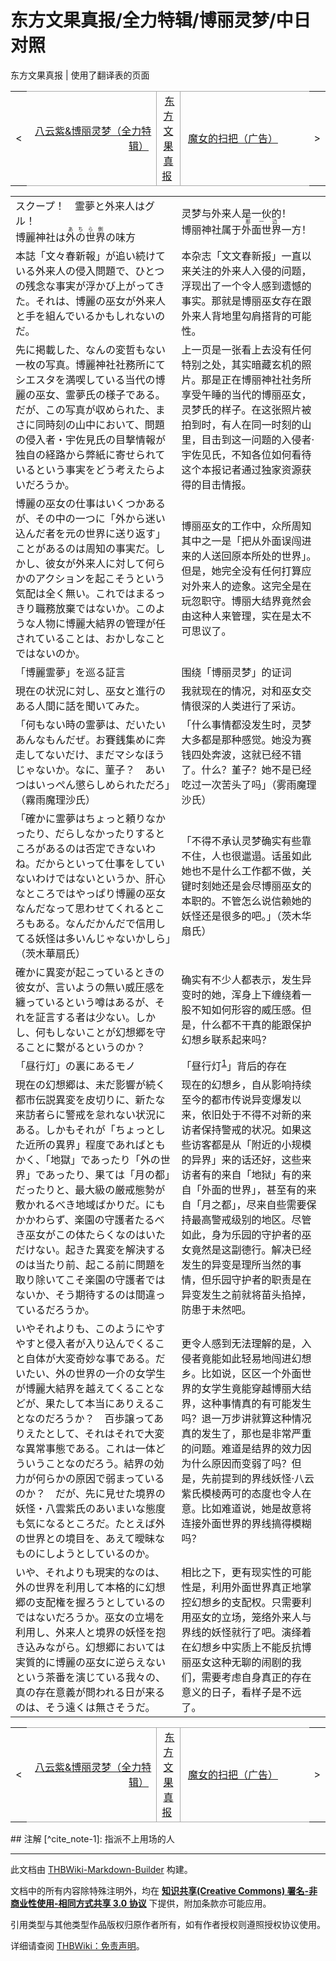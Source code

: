 # 东方文果真报/全力特辑/博丽灵梦/中日对照

<!-- source html: G:\repos\THBWiki-Markdown-Builder\THBWikiMarkdown\Temp\main\1\13\ns0%3A%E4%B8%9C%E6%96%B9%E6%96%87%E6%9E%9C%E7%9C%9F%E6%8A%A5%2F%E5%85%A8%E5%8A%9B%E7%89%B9%E8%BE%91%2F%E5%8D%9A%E4%B8%BD%E7%81%B5%E6%A2%A6%2F%E4%B8%AD%E6%97%A5%E5%AF%B9%E7%85%A7.html -->

东方文果真报 | 使用了翻译表的页面

<center>

<table>
<tbody><tr>
<td>&lt;
</td>
<td style="border-top: 1px solid #aaaaaa; border-bottom: 1px solid #aaaaaa; width: 50%; text-align: right"><a href="./东方文果真报-全力特辑-八云紫&博丽灵梦-中日对照.md" title="东方文果真报/全力特辑/八云紫&amp;博丽灵梦/中日对照">八云紫&amp;博丽灵梦（全力特辑）</a>&#160;
</td>
<td style="text-align: center; border-left: 1px solid #aaaaaa; border-right: 1px solid #aaaaaa; border-top: 1px solid #aaaaaa; border-bottom: 1px solid #aaaaaa;">&#160;<a href="./东方文果真报.md" title="东方文果真报">东方文果真报</a>&#160;
</td>
<td style="border-top: 1px solid #aaaaaa; border-bottom: 1px solid #aaaaaa; width: 50%; text-align: left">&#160;<a href="./东方文果真报-广告-魔女的扫把-中日对照.md" title="东方文果真报/广告/魔女的扫把/中日对照">魔女的扫把（广告）</a>
</td>
<td>&gt;
</td></tr></tbody></table>

  
</center>

<table><tbody><tr class="tt-content-header" id="=-1" data-pos="&#91;&quot;=&quot;,1&#93;"><td class="tt-jah" lang="ja"><div class="poem">スクープ！　霊夢と外来人はグル！<br>博麗神社は<ruby><rb>外の世界</rb><rp> (</rp><rt>あちら側</rt><rp>) </rp></ruby>の味方</div></td><td class="tt-zhh" lang="zh"><div class="poem">灵梦与外来人是一伙的！<br>博丽神社属于<ruby><rb>外面世界</rb><rp> (</rp><rt>那一边</rt><rp>) </rp></ruby>一方！</div></td></tr><tr class="tt-content" id="=-2" data-pos="&#91;&quot;=&quot;,2&#93;"><td class="tt-ja" lang="ja"><div class="poem">本誌「文々春新報」が追い続けている外来人の侵入問題で、ひとつの残念な事実が浮かび上がってきた。それは、博麗の巫女が外来人と手を組んでいるかもしれないのだ。</div></td><td class="tt-zh" lang="zh"><div class="poem">本杂志「文文春新报」一直以来关注的外来人入侵的问题，浮现出了一个令人感到遗憾的事实。那就是博丽巫女存在跟外来人背地里勾肩搭背的可能性。</div></td></tr><tr class="tt-content" id="=-3" data-pos="&#91;&quot;=&quot;,3&#93;"><td class="tt-ja" lang="ja"><div class="poem">先に掲載した、なんの変哲もない一枚の写真。博麗神社社務所にてシエスタを満喫している当代の博麗の巫女、霊夢氏の様子である。だが、この写真が収められた、まさに同時刻の山中において、問題の侵入者・宇佐見氏の目撃情報が独自の経路から弊紙に寄せられているという事実をどう考えたらよいだろうか。</div></td><td class="tt-zh" lang="zh"><div class="poem">上一页是一张看上去没有任何特别之处，其实暗藏玄机的照片。那是正在博丽神社社务所享受午睡的当代的博丽巫女，灵梦氏的样子。在这张照片被拍到时，有人在同一时刻的山里，目击到这一问题的入侵者·宇佐见氏，不知各位如何看待这个本报记者通过独家资源获得的目击情报。</div></td></tr><tr class="tt-content" id="=-4" data-pos="&#91;&quot;=&quot;,4&#93;"><td class="tt-ja" lang="ja"><div class="poem">博麗の巫女の仕事はいくつかあるが、その中の一つに「外から迷い込んだ者を元の世界に送り返す」ことがあるのは周知の事実だ。しかし、彼女が外来人に対して何らかのアクションを起こそうという気配は全く無い。これではまるっきり職務放棄ではないか。このような人物に博麗大結界の管理が任されていることは、おかしなことではないのか。</div></td><td class="tt-zh" lang="zh"><div class="poem">博丽巫女的工作中，众所周知其中之一是「把从外面误闯进来的人送回原本所处的世界」。但是，她完全没有任何打算应对外来人的迹象。这完全是在玩忽职守。博丽大结界竟然会由这种人来管理，实在是太不可思议了。</div></td></tr><tr class="tt-content-header" id="=-5" data-pos="&#91;&quot;=&quot;,5&#93;"><td class="tt-jah" lang="ja"><div class="poem">「博麗霊夢」を巡る証言</div></td><td class="tt-zhh" lang="zh"><div class="poem">围绕「博丽灵梦」的证词</div></td></tr><tr class="tt-content" id="=-6" data-pos="&#91;&quot;=&quot;,6&#93;"><td class="tt-ja" lang="ja"><div class="poem">現在の状況に対し、巫女と進行のある人間に話を聞いてみた。</div></td><td class="tt-zh" lang="zh"><div class="poem">我就现在的情况，对和巫女交情很深的人类进行了采访。</div></td></tr><tr class="tt-content" id="=-7" data-pos="&#91;&quot;=&quot;,7&#93;"><td class="tt-ja" lang="ja"><div class="poem">「何もない時の霊夢は、だいたいあんなもんだぜ。お賽銭集めに奔走してないだけ、まだマシなほうじゃないか。なに、菫子？　あいつはいっぺん懲らしめられただろ」（霧雨魔理沙氏）</div></td><td class="tt-zh" lang="zh"><div class="poem">「什么事情都没发生时，灵梦大多都是那种感觉。她没为赛钱四处奔波，这就已经不错了。什么？堇子？她不是已经吃过一次苦头了吗」（雾雨魔理沙氏）</div></td></tr><tr class="tt-content" id="=-8" data-pos="&#91;&quot;=&quot;,8&#93;"><td class="tt-ja" lang="ja"><div class="poem">「確かに霊夢はちょっと頼りなかったり、だらしなかったりするところがあるのは否定できないわね。だからといって仕事をしていないわけではないというか、肝心なところではやっぱり博麗の巫女なんだなって思わせてくれるところもある。なんだかんだで信用してる妖怪は多いんじゃないかしら」（茨木華扇氏）</div></td><td class="tt-zh" lang="zh"><div class="poem">「不得不承认灵梦确实有些靠不住，人也很邋遢。话虽如此她也不是什么工作都不做，关键时刻她还是会尽博丽巫女的本职的。不管怎么说信赖她的妖怪还是很多的吧。」（茨木华扇氏）</div></td></tr><tr class="tt-content" id="=-9" data-pos="&#91;&quot;=&quot;,9&#93;"><td class="tt-ja" lang="ja"><div class="poem">確かに異変が起こっているときの彼女が、言いようの無い威圧感を纏っているという噂はあるが、それを証言する者は少ない。しかし、何もしないことが幻想郷を守ることに繋がるというのか？</div></td><td class="tt-zh" lang="zh"><div class="poem">确实有不少人都表示，发生异变时的她，浑身上下缠绕着一股不知如何形容的威压感。但是，什么都不干真的能跟保护幻想乡联系起来吗？</div></td></tr><tr class="tt-content-header" id="=-10" data-pos="&#91;&quot;=&quot;,10&#93;"><td class="tt-jah" lang="ja"><div class="poem">「昼行灯」の裏にあるモノ</div></td><td class="tt-zhh" lang="zh"><div class="poem">「昼行灯<sup id="cite_ref-1" class="reference"><a href="#cite_note-1">1</a></sup>」背后的存在</div></td></tr><tr class="tt-content" id="=-11" data-pos="&#91;&quot;=&quot;,11&#93;"><td class="tt-ja" lang="ja"><div class="poem">現在の幻想郷は、未だ影響が続く都市伝説異変を皮切りに、新たな来訪者らに警戒を怠れない状況にある。しかもそれが「ちょっとした近所の異界」程度であればともかく、「地獄」であったり「外の世界」であったり、果ては「月の都」だったりと、最大級の厳戒態勢が敷かれるべき地域ばかりだ。にもかかわらず、楽園の守護者たるべき巫女がこの体たらくなのはいただけない。起きた異変を解決するのは当たり前、起こる前に問題を取り除いてこそ楽園の守護者ではないか、そう期待するのは間違っているだろうか。</div></td><td class="tt-zh" lang="zh"><div class="poem">现在的幻想乡，自从影响持续至今的都市传说异变爆发以来，依旧处于不得不对新的来访者保持警戒的状况。如果这些访客都是从「附近的小规模的异界」来的话还好，这些来访者有的来自「地狱」有的来自「外面的世界」，甚至有的来自「月之都」，尽来自些需要保持最高警戒级别的地区。尽管如此，身为乐园的守护者的巫女竟然是这副德行。解决已经发生的异变是理所当然的事情，但乐园守护者的职责是在异变发生之前就将苗头掐掉，防患于未然吧。</div></td></tr><tr class="tt-content" id="=-12" data-pos="&#91;&quot;=&quot;,12&#93;"><td class="tt-ja" lang="ja"><div class="poem">いやそれよりも、このようにやすやすと侵入者が入り込んでくること自体が大変奇妙な事である。だいたい、外の世界の一介の女学生が博麗大結界を越えてくることなどが、果たして本当にありえることなのだろうか？　百歩譲ってありえたとして、それはそれで大変な異常事態である。これは一体どういうことなのだろう。結界の効力が何らかの原因で弱まっているのか？　だが、先に見せた境界の妖怪・八雲紫氏のあいまいな態度も気になるところだ。たとえば外の世界との境目を、あえて曖昧なものにしようとしているのか。</div></td><td class="tt-zh" lang="zh"><div class="poem">更令人感到无法理解的是，入侵者竟能如此轻易地闯进幻想乡。比如说，区区一个外面世界的女学生竟能穿越博丽大结界，这种事情真的有可能发生吗？退一万步讲就算这种情况真的发生了，那也是非常严重的问题。难道是结界的效力因为什么原因而变弱了吗？但是，先前提到的界线妖怪·八云紫氏模棱两可的态度也令人在意。比如难道说，她是故意将连接外面世界的界线搞得模糊吗？</div></td></tr><tr class="tt-content" id="=-13" data-pos="&#91;&quot;=&quot;,13&#93;"><td class="tt-ja" lang="ja"><div class="poem">いや、それよりも現実的なのは、外の世界を利用して本格的に幻想郷の支配権を握ろうとしているのではないだろうか。巫女の立場を利用し、外来人と境界の妖怪を抱き込みながら。幻想郷においては実質的に博麗の巫女に逆らえないという茶番を演じている我々の、真の存在意義が問われる日が来るのは、そう遠くは無さそうだ。</div></td><td class="tt-zh" lang="zh"><div class="poem">相比之下，更有现实性的可能性是，利用外面世界真正地掌控幻想乡的支配权。只需要利用巫女的立场，笼络外来人与界线的妖怪就行了吧。演绎着在幻想乡中实质上不能反抗博丽巫女这种无聊的闹剧的我们，需要考虑自身真正的存在意义的日子，看样子是不远了。</div></td></tr></tbody></table>


<center>

<table>
<tbody><tr>
<td>&lt;
</td>
<td style="border-top: 1px solid #aaaaaa; border-bottom: 1px solid #aaaaaa; width: 50%; text-align: right"><a href="./东方文果真报-全力特辑-八云紫&博丽灵梦-中日对照.md" title="东方文果真报/全力特辑/八云紫&amp;博丽灵梦/中日对照">八云紫&amp;博丽灵梦（全力特辑）</a>&#160;
</td>
<td style="text-align: center; border-left: 1px solid #aaaaaa; border-right: 1px solid #aaaaaa; border-top: 1px solid #aaaaaa; border-bottom: 1px solid #aaaaaa;">&#160;<a href="./东方文果真报.md" title="东方文果真报">东方文果真报</a>&#160;
</td>
<td style="border-top: 1px solid #aaaaaa; border-bottom: 1px solid #aaaaaa; width: 50%; text-align: left">&#160;<a href="./东方文果真报-广告-魔女的扫把-中日对照.md" title="东方文果真报/广告/魔女的扫把/中日对照">魔女的扫把（广告）</a>
</td>
<td>&gt;
</td></tr></tbody></table>

  
</center>
## 注解
[^cite_note-1]: 指派不上用场的人

  
  

  





---

此文档由 [THBWiki-Markdown-Builder](https://github.com/Delsin-Yu/THBWiki-Markdown-Builder) 构建。

文档中的所有内容除特殊注明外，均在 [**知识共享(Creative Commons) 署名-非商业性使用-相同方式共享 3.0 协议**](https://creativecommons.org/licenses/by-sa/3.0/deed.zh-hans) 下提供，附加条款亦可能应用。

引用类型与其他类型作品版权归原作者所有，如有作者授权则遵照授权协议使用。

详细请查阅 [THBWiki：免责声明](https://thbwiki.cc/THBWiki:%E5%85%8D%E8%B4%A3%E5%A3%B0%E6%98%8E)。

